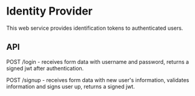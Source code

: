 # Identity Provider

This web service provides identification tokens to authenticated users.

## API

POST /login - receives form data with username and password, returns a signed jwt after authentication.

POST /signup - receives form data with new user's information, validates information and signs user up, returns a signed jwt.